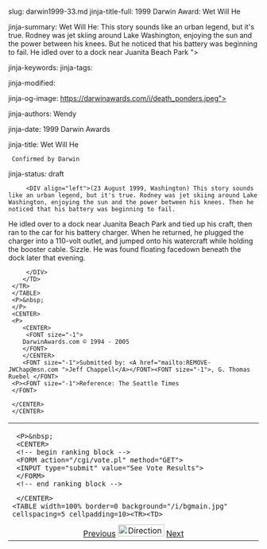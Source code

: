 slug: darwin1999-33.md
jinja-title-full: 1999 Darwin Award: Wet Will He

jinja-summary: Wet Will He: This story sounds like an urban legend, but it's true. Rodney was jet skiing around Lake Washington, enjoying the sun and the power between his knees. But he noticed that his battery was beginning to fail. He idled over to a dock near Juanita Beach Park ">

jinja-keywords:
jinja-tags:

jinja-modified:

jinja-og-image: https://darwinawards.com/i/death_ponders.jpeg">

jinja-authors: Wendy

jinja-date: 1999 Darwin Awards


jinja-title: Wet Will He

	 Confirmed by Darwin
jinja-status: draft

		 <DIV align="left">(23 August 1999, Washington) This story sounds like an urban legend, but it's true. Rodney was jet skiing around Lake Washington, enjoying the sun and the power between his knees. Then he noticed that his battery was beginning to fail.
He idled over to a dock near Juanita Beach Park and tied up his craft, then ran to the car for his battery charger. When he returned, he plugged the charger into a 110-volt outlet, and jumped onto his watercraft while holding the booster cable. Sizzle. He was found floating facedown beneath the dock later that evening.<!-- Ronald Rodman, Yakima, Washington -->

		 </DIV>
		</TD>
	 </TR>
	 </TABLE>
	 <P>&nbsp;
	 </P>
	 <CENTER>
	 <P>
		<CENTER>
		 <FONT size="-1">
		DarwinAwards.com © 1994 - 2005
		</FONT>
		</CENTER>
		<FONT size="-1">Submitted by: <A href="mailto:REMOVE-JWChap@msn.com ">Jeff Chappell</A></FONT><FONT size="-1">, G. Thomas Ruebel </FONT>
	 <P><FONT size="-1">Reference: The Seattle Times
	 </FONT>

	 </CENTER>
	 </CENTER>
</TD></TR></TABLE>
<TABLE width=100% border=0 cellspacing=5 cellpadding=10>
<TR valign="top">
	<TD colspan="2">
	 <P>

	 <P>&nbsp;
	 <CENTER>
	 <!-- begin ranking block -->
	 <FORM action="/cgi/vote.pl" method="GET">
	 <INPUT type="submit" value="See Vote Results">
	 </FORM>
	 <!-- end ranking block -->

<!-- formerly email_a_friend pl -->

	 </CENTER>
	<TABLE width=100% border=0 background="/i/bgmain.jpg" cellspacing=5 cellpadding=10><TR><TD>
<CENTER>
<A href="darwin1999-32.html">Previous</A> <IMG src="/i/arrowani.gif" width="93" height="24" border="0" alt="Directions"> <A href="darwin1999-34.html">Next</A>
</CENTER>
</H2>
</CENTER>

<!--#include file=nav_1999.html -->


